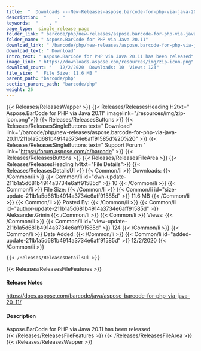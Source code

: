 ```yaml
---
title:  "  Downloads ---New-Releases-aspose.barcode-for-php-via-java-20.11 . " 
description:  "    . " 
keywords:  "    . " 
page_type:  single_release_page
folder_link: " barcode/php/new-releases/aspose.barcode-for-php-via-java-20.11/"
folder_name: " Aspose.BarCode for PHP via Java 20.11"
download_link: " /barcode/php/new-releases/aspose.barcode-for-php-via-java-20.11/211b1a5d681b4914a3734e6aff91585d"
download_text: " Download"
Intro_text: " Aspose.BarCode for PHP via Java 20.11 has been released"
image_link: " https://downloads.aspose.com/resources/img/zip-icon.png"
download_count: "   12/2/2020  Downloads: 10  Views: 123"
file_size: "  File Size: 11.6 MB "
parent_path: "barcode/php"
section_parent_path: "barcode/php"
weight: 26 
---
```


{{< Releases/ReleasesWapper >}}
  {{< Releases/ReleasesHeading H2txt=" Aspose.BarCode for PHP via Java 20.11" imagelink="/resources/img/zip-icon.png">}}
  {{< Releases/ReleasesButtons >}}
    {{< Releases/ReleasesSingleButtons text=" Download" link="/barcode/php/new-releases/aspose.barcode-for-php-via-java-20.11/211b1a5d681b4914a3734e6aff91585d%20%20" >}}
    {{< Releases/ReleasesSingleButtons text=" Support Forum " link="https://forum.aspose.com/c/barcode" >}}
  {{< Releases/ReleasesButtons >}}
  {{< Releases/ReleasesFileArea >}}
    {{< Releases/ReleasesHeading h4txt="File Details">}}
    {{< Releases/ReleasesDetailsUl >}}
            {{< Common/li  >}} Downloads: {{< /Common/li >}} 
      {{< Common/li id="dwn-update-211b1a5d681b4914a3734e6aff91585d" >}} 10 {{< /Common/li >}} 
      {{< Common/li  >}} File Size: {{< /Common/li >}} 
      {{< Common/li id="size-update-211b1a5d681b4914a3734e6aff91585d" >}} 11.6 MB {{< /Common/li >}} 
      {{< Common/li  >}} Posted By: {{< /Common/li >}} 
      {{< Common/li id="author-update-211b1a5d681b4914a3734e6aff91585d" >}} Aleksander.Grinin {{< /Common/li >}} 
      {{< Common/li  >}} Views: {{< /Common/li >}} 
      {{< Common/li id="view-update-211b1a5d681b4914a3734e6aff91585d" >}} 124 {{< /Common/li >}} 
      {{< Common/li  >}} Date Added: {{< /Common/li >}} 
      {{< Common/li id="added-update-211b1a5d681b4914a3734e6aff91585d" >}} 12/2/2020 {{< /Common/li >}} 

    {{< /Releases/ReleasesDetailsUl >}}

  {{< Releases/ReleasesFileFeatures >}}
      <h4>Release Notes</h4><div><a href="https://docs.aspose.com/barcode/java/aspose-barcode-for-php-via-java-20-11/">https://docs.aspose.com/barcode/java/aspose-barcode-for-php-via-java-20-11/</a></div><h4>Description</h4><div class="HTMLDescription">Aspose.BarCode for PHP via Java 20.11 has been released</div>
  {{< /Releases/ReleasesFileFeatures >}}
 {{< /Releases/ReleasesFileArea >}}
{{< /Releases/ReleasesWapper >}}


